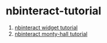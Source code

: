 # nbinteract-tutorial
1. [nbinteract widget tutorial](https://rmorton8.github.io/nbinteract-tutorial/tutorial.html)
2. [nbinteract monty-hall tutorial](https://rmorton8.github.io/nbinteract-tutorial/tutorial_monty_hall.html)
